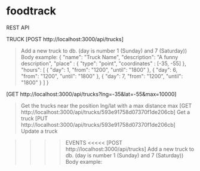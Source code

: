 # foodtrack

REST API

TRUCK
[POST http://localhost:3000/api/trucks]
> Add a new truck to db. (day is number 1 (Sunday) and 7 (Saturday))
Body example:
{ 
	"name": "Truck Name",
    "description": "A funny description",
    "place" : { "type": "point", "coordinates" : [-35, -55] },
    "hours": [
    	{
    	"day": 1,
		"from": "1200",
		"until": "1800"
    	},
    	{
    	"day": 6,
		"from": "1200",
		"until": "1800"
    	},
    	{
    	"day": 7,
		"from": "1200",
		"until": "1800"
    	}
    ]
}

[GET http://localhost:3000/api/trucks?lng=-35&lat=-55&max=10000]
> Get the trucks near the position lng/lat with a max distance max
[GET http://localhost:3000/api/trucks/593e91758d07370f1de206cb]
> Get a truck
[PUT http://localhost:3000/api/trucks/593e91758d07370f1de206cb]
> Update a truck



>>>> EVENTS <<<<<
[POST http://localhost:3000/api/trucks]
> Add a new truck to db. (day is number 1 (Sunday) and 7 (Saturday))
Body example:

